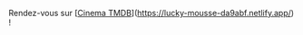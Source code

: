 Rendez-vous sur [[Cinema TMDB](https://lucky-mousse-da9abf.netlify.app/)](https://lucky-mousse-da9abf.netlify.app/) !
